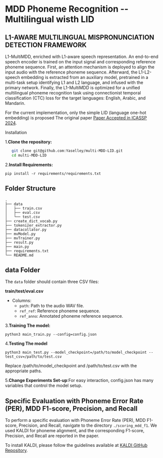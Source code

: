 # MDD Phoneme Recognition -- Multilingual wisth LID

## L1-AWARE MULTILINGUAL MISPRONUNCIATION DETECTION FRAMEWORK

L1-MultiMDD, enriched with L1-aware speech representation. An end-to-end speech encoder is trained on the input signal and corresponding reference phoneme sequence. First, an attention mechanism is deployed to align the input audio with the reference phoneme sequence. Afterward, the L1-L2-speech embedding is extracted from an auxiliary model, pretrained in a multi-task setup identifying L1 and L2 language, and infused with the primary network. Finally, the L1-MultiMDD is optimized for a unified multilingual phoneme recognition task using connectionist temporal classification (CTC) loss for the target languages: English, Arabic, and Mandarin.

For the current implementation, only the simple LID (language one-hot embedding) is proposed
The original paper [Paper Accepted in ICASSP 2024](https://arxiv.org/pdf/2309.07719.pdf).

Installation

1.**Clone the repository:**

```bash
   git clone git@github.com:Yaselley/multi-MDD-LID.git
   cd multi-MDD-LID
```

2.**Install Requirements:**

```
pip install -r requirements/requirements.txt
```


## Folder Structure

```plaintext
.
├── data
│   ├── train.csv
│   ├── eval.csv
│   └── test.csv
├── create_dict_vocab.py
├── tokenizer_extractor.py
├── datacollator.py
├── mvModel.py
├── mvTrainer.py
├── result.py
├── main.py
├── requirements.txt
└── README.md
```

## data Folder
The `data` folder should contain three CSV files:

**train/test/eval.csv**

   - Columns:
     - `path`: Path to the audio WAV file.
     - `ref_ref`: Reference phoneme sequence.
     - `ref_anno`: Annotated phoneme reference sequence.


3.**Training The model:**
```
python3 main_train.py --config=config.json
```

4.**Testing The model**
```
python3 main_test.py --model_checkpoint=/path/to/model_checkpoint --test_csv=/path/to/test.csv
```
Replace /path/to/model_checkpoint and /path/to/test.csv with the appropriate paths.

5.**Change Experiments Set-up**:For easy interaction, config.json has many variables that control the model setup.

## Specific Evaluation with Phoneme Error Rate (PER), MDD F1-score, Precision, and Recall

To perform a specific evaluation with Phoneme Error Rate (PER), MDD F1-score, Precision, and Recall, navigate to the directory `./scoring_mdd_f1`. We used KALDI for phoneme alignment, and the corresponding F1-score, Precision, and Recall are reported in the paper.

To install KALDI, please follow the guidelines available at [KALDI GitHub Repository](https://github.com/kaldi-asr/kaldi).



